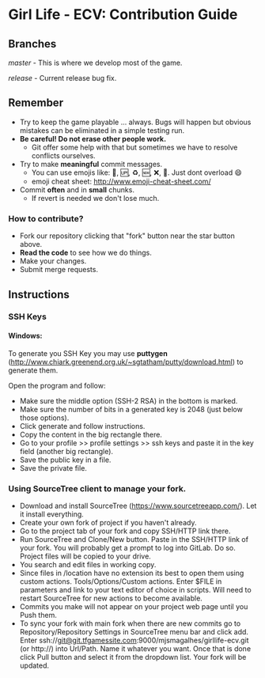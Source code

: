 # Girl Life - ECV: Contribution Guide

## Branches

*master*  - This is where we develop most of the game.

*release* - Current release bug fix.

## Remember

- Try to keep the game playable ... always. Bugs will happen but obvious mistakes can be eliminated in a simple testing run.
- **Be careful! Do not erase other people work.**
    - Git offer some help with that but sometimes we have to resolve conflicts ourselves.
- Try to make **meaningful** commit messages.
    - You can use emojis like: :wrench:, :up:, :recycle:, :new:, :x:, :shower:. Just dont overload :smile:
    - emoji cheat sheet: http://www.emoji-cheat-sheet.com/
- Commit **often** and in **small** chunks. 
    - If revert is needed we don't lose much.

### How to contribute?

- Fork our repository clicking that "fork" button near the star button above.
- **Read the code** to see how we do things.
- Make your changes.
- Submit merge requests.

## Instructions

### SSH Keys

#### Windows:

To generate you SSH Key you may use **puttygen** (http://www.chiark.greenend.org.uk/~sgtatham/putty/download.html)  to generate them.

Open the program and follow:

- Make sure the middle option (SSH-2 RSA) in the bottom is marked.
- Make sure the number of bits in a generated key is 2048 (just below those options).
- Click generate and follow instructions.
- Copy the content in the big rectangle there.
- Go to your profile >> profile settings >> ssh keys and paste it in the key field (another big rectangle).
- Save the public key in a file.
- Save the private file.

### Using SourceTree client to manage your fork.

- Download and install SourceTree (https://www.sourcetreeapp.com/). Let it install everything.
- Create your own fork of project if you haven't already. 
- Go to the project tab of your fork and copy SSH/HTTP link there.
- Run SourceTree and Clone/New button. Paste in the SSH/HTTP link of your fork. You will probably get a prompt to log into GitLab. Do so. Project files will be copied to your drive.
- You search and edit files in working copy. 
- Since files in /location have no extension its best to open them using custom actions. Tools/Options/Custom actions. Enter $FILE in parameters and link to your text editor of choice in scripts. Will need to restart SourceTree for new actions to become available.
- Commits you make will not appear on your project web page until you Push them.
- To sync your fork with main fork when there are new commits go to Repository/Repository Settings in SourceTree menu bar and click add. Enter ssh://git@git.tfgamessite.com:9000/mjsmagalhes/girllife-ecv.git (or http://) into Url/Path. Name it whatever you want. Once that is done click Pull button and select it from the dropdown list. Your fork will be updated.